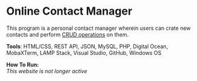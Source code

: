 # Online Contact Manager
This program is a personal contact manager wherein users can crate new contacts and perform [CRUD operations](https://en.wikipedia.org/wiki/Create,_read,_update_and_delete) on them. 

**Tools**: HTML/CSS, REST API, JSON, MySQL, PHP, Digital Ocean, MobaXTerm, LAMP Stack, Visual Studio, GitHub, Windows OS

**How To Run:**</br>
_This website is not longer active_


